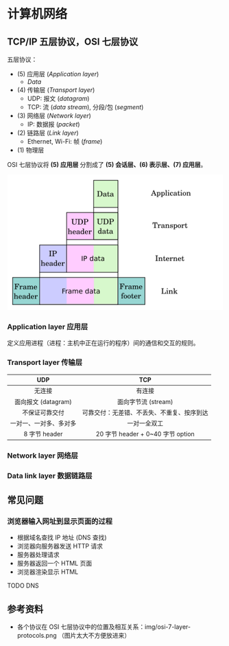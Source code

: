 # 计算机网络

## TCP/IP 五层协议，OSI 七层协议

五层协议：

+ (5) 应用层 (_Application layer_)
  + _Data_
+ (4) 传输层 (_Transport layer_)
  + UDP: 报文 (_datagram_)
  + TCP: 流 (_data stream_), 分段/包 (_segment_)
+ (3) 网络层 (_Network layer_)
  + IP: 数据报 (_packet_)
+ (2) 链路层 (_Link layer_)
  + Ethernet, Wi-Fi: 帧 (_frame_)
+ (1) 物理层

OSI 七层协议将 **(5) 应用层** 分割成了 **(5) 会话层、(6) 表示层、(7) 应用层**。

![UDP encapsulation](img/udp-encap.png)

### Application layer 应用层

定义应用进程（进程：主机中正在运行的程序）间的通信和交互的规则。

### Transport layer 传输层

| UDP | TCP |
| :-: | :-: |
| 无连接 | 有连接 |
| 面向报文 (datagram) | 面向字节流 (stream) |
| 不保证可靠交付 | 可靠交付：无差错、不丢失、不重复、按序到达 |
| 一对一、一对多、多对多 | 一对一全双工 |
| 8 字节 header | 20 字节 header + 0~40 字节 option |

### Network layer 网络层

### Data link layer 数据链路层

## 常见问题

### 浏览器输入网址到显示页面的过程

+ 根据域名查找 IP 地址 (DNS 查找)
+ 浏览器向服务器发送 HTTP 请求
+ 服务器处理请求
+ 服务器返回一个 HTML 页面
+ 浏览器渲染显示 HTML

TODO DNS

## 参考资料

+ 各个协议在 OSI 七层协议中的位置及相互关系：img/osi-7-layer-protocols.png （图片太大不方便放进来）
